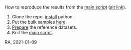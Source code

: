 How to reproduce the results
from the [main script](http://bit.ly/deco_ra)
([alt link](https://numpde.github.io/sta426_deconvo/code/sandbox_ra/20201226-AllDeco/deconvolution.html)).

1. Clone the repo, [install](requirements.txt) python.
2. Put the bulk samples [here](../../data/20201128-FGCZ).  
3. [Prepare](../../data/20201206-RefDatasets) the reference datasets.
4. Knit the [main script](20201226-AllDeco/deconvolution.Rmd).

RA, 2021-01-09
